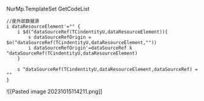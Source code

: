 NurMp.TemplateSet  GetCodeList

```
//是外部数据源
i dataResourceElement'="" {
	i $d(^dataSourceRef(TCindentityU,dataResourceElement)){
		s dataSourceRefOrigin = $o(^dataSourceRef(TCindentityU,dataResourceElement,""))
		i dataSourceRefOrigin'=dataSourceRef k ^dataSourceRef(TCindentityU,dataResourceElement)
	}
	
	s ^dataSourceRef(TCindentityU,dataResourceElement,dataSourceRef) = ""
}
```

![[Pasted image 20231015114211.png]]